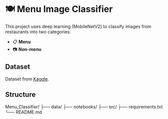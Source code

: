 # 🍽️ Menu Image Classifier

This project uses deep learning (MobileNetV2) to classify images from restaurants into two categories:

- 📋 **Menu**
- 📷 **Non-menu**

## Dataset
Dataset from [Kaggle]().

## Structure
Menu_Classifier/ ├── data/ ├── notebooks/ ├── src/ ├── requirements.txt └── README.md
